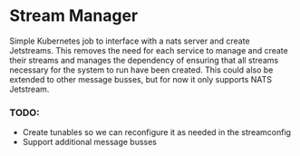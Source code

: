 # Stream Manager

Simple Kubernetes job to interface with a nats server and create Jetstreams.
This removes the need for each service to manage and create their streams
and manages the dependency of ensuring that all streams necessary for the
system to run have been created.  This could also be extended to other message
busses, but for now it only supports NATS Jetstream.

### TODO:
* Create tunables so we can reconfigure it as needed in the streamconfig
* Support additional message busses